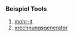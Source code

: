 ### Beispiel Tools
1. [mohr-it](https://www.mohr-it.de/xrechnungstudio/?gad_source=1&gclid=CjwKCAiAopuvBhBCEiwAm8jaMbyuX3C4hRfhO3SINuN66H9L3ZdLu4c83hY4Xu7yr-x0FMEaT_oRPhoCKRIQAvD_BwE)
2. [xrechnungsgenerator](https://xrechnungsgenerator.nortal.com/)
